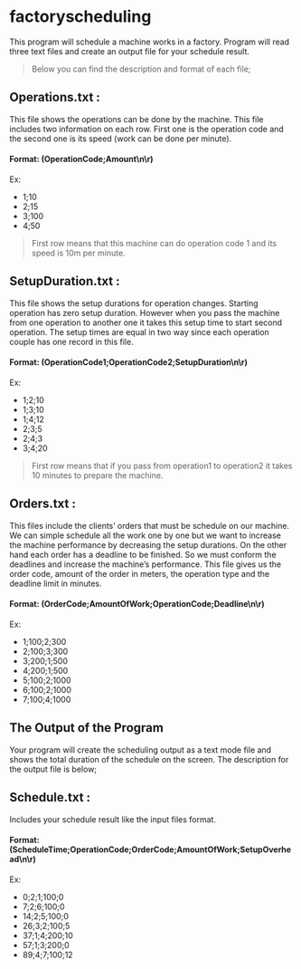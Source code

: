 # factoryscheduling
This program will schedule a machine works in a factory. Program will read three text files and create an output file for your schedule result.

> Below you can find the description and format of each file;
## Operations.txt : 
This file shows the operations can be done by the machine. This file includes two 
information on each row. First one is the operation code and the second one is its speed (work can be 
done per minute).
#### Format: (OperationCode;Amount\n\r)
Ex:
* 1;10
* 2;15
* 3;100
* 4;50
> First row means that this machine can do operation code 1 and its speed is 10m per minute.

## SetupDuration.txt : 
This file shows the setup durations for operation changes. Starting operation has zero 
setup duration. However when you pass the machine from one operation to another one it takes this setup 
time to start second operation. The setup times are equal in two way since each operation couple has one 
record in this file.
#### Format: (OperationCode1;OperationCode2;SetupDuration\n\r)
Ex:
* 1;2;10
* 1;3;10
* 1;4;12
* 2;3;5
* 2;4;3
* 3;4;20
> First row means that if you pass from operation1 to operation2 it takes 10 minutes to prepare the machine.

## Orders.txt : 
This files include the clients’ orders that must be schedule on our machine. We can simple 
schedule all the work one by one but we want to increase the machine performance by decreasing the 
setup durations. On the other hand each order has a deadline to be finished. So we must conform the 
deadlines and increase the machine’s performance. This file gives us the order code, amount of the order 
in meters, the operation type and the deadline limit in minutes.
#### Format: (OrderCode;AmountOfWork;OperationCode;Deadline\n\r)
Ex:
* 1;100;2;300
* 2;100;3;300
* 3;200;1;500
* 4;200;1;500
* 5;100;2;1000
* 6;100;2;1000
* 7;100;4;1000

## The Output of the Program
Your program will create the scheduling output as a text mode file and shows the total duration of the 
schedule on the screen. The description for the output file is below;
## Schedule.txt : 
Includes your schedule result like the input files format.
#### Format: (ScheduleTime;OperationCode;OrderCode;AmountOfWork;SetupOverhead\n\r)
Ex:
* 0;2;1;100;0
* 7;2;6;100;0
* 14;2;5;100;0
* 26;3;2;100;5
* 37;1;4;200;10
* 57;1;3;200;0
* 89;4;7;100;12

